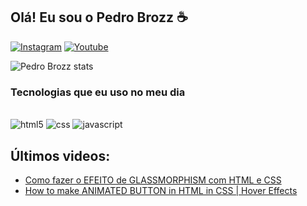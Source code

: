 ## Olá! Eu sou o Pedro Brozz ☕

[![Instagram](https://img.shields.io/badge/Instagram-E4405F?style=for-the-badge&logo=instagram&logoColor=white)](https://www.instagram.com/brozz.coding/)
[![Youtube](https://img.shields.io/badge/YouTube-FF0000?style=for-the-badge&logo=youtube&logoColor=white)](https://www.youtube.com/@BrozzCoding)

![Pedro Brozz stats](https://github-readme-stats.vercel.app/api?username=pedrobrozz&show_icons=true&theme=radical)

### Tecnologias que eu uso no meu dia

<div style="display: inline_block"><br/>
    <img alt="html5" src="https://img.shields.io/badge/HTML5-E34F26?style=for-the-badge&logo=html5&logoColor=white" />
    <img alt="css" src="https://img.shields.io/badge/CSS3-1572B6?style=for-the-badge&logo=css3&logoColor=white" />
    <img alt="javascript" src="https://img.shields.io/badge/JavaScript-F7DF1E?style=for-the-badge&logo=javascript&logoColor=black" />
</div>

## Últimos videos:
- [Como fazer o EFEITO de GLASSMORPHISM com HTML e CSS](https://youtu.be/ynNGMK7HtxI)<br/>
- [How to make ANIMATED BUTTON in HTML in CSS | Hover Effects](https://youtu.be/AkA_CuYR2WU)
